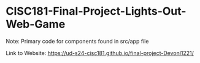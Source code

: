 # CISC181-Final-Project-Lights-Out-Web-Game

Note: Primary code for components found in src/app file

Link to Website: https://ud-s24-cisc181.github.io/final-project-Devonl1221/
